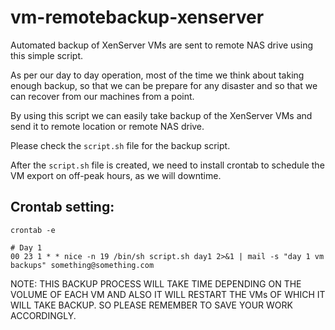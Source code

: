 # vm-remotebackup-xenserver
Automated backup of XenServer VMs are sent to remote NAS drive using this simple script. 

As per our day to day operation, most of the time we think about taking enough backup, so that we can be prepare for any disaster and so that we can recover from our machines from a point. 

By using this script we can easily take backup of the XenServer VMs and send it to remote location or remote NAS drive. 

Please check the ```script.sh``` file for the backup script.

After the ```script.sh``` file is created, we need to install crontab to schedule the VM export on off-peak hours, as we will downtime. 

## Crontab setting: 

```
crontab -e

# Day 1
00 23 1 * * nice -n 19 /bin/sh script.sh day1 2>&1 | mail -s "day 1 vm backups" something@something.com
```

NOTE: THIS BACKUP PROCESS WILL TAKE TIME DEPENDING ON THE VOLUME OF EACH VM AND ALSO IT WILL RESTART THE VMs OF WHICH IT WILL TAKE BACKUP. SO PLEASE REMEMBER TO SAVE YOUR WORK ACCORDINGLY.
